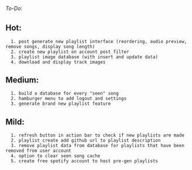 ###### To-Do:  
##	Hot:    
      1. post generate new playlist interface (reordering, audio preview, remove songs, display song length)
      2. create new playlist on account post filter
      3. playlist image database (with insert and update data)
      4. download and display track images

##  Medium:  
      1. build a database for every "seen" song  
      2. hamburger menu to add logout and settings
      3. generate brand new playlist feature
      
##  Mild:  
      1. refresh button in action bar to check if new playlists are made    
      2. playlist create add github url to playlist description
      3. remove playlist data from database for playlists that have been removed from user account
      4. option to clear seen song cache
      5. create free spotify account to host pre-gen playlists
